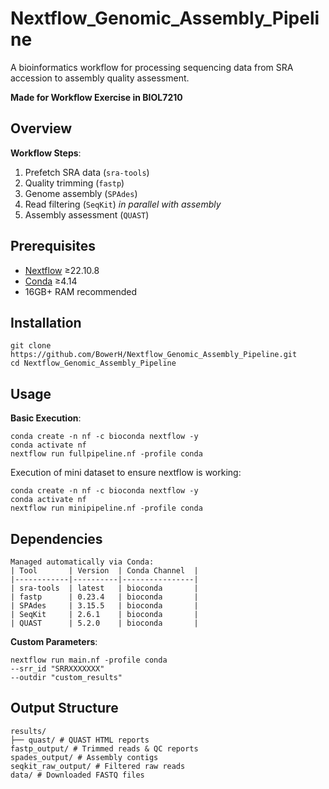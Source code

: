 # Nextflow_Genomic_Assembly_Pipeline

A bioinformatics workflow for processing sequencing data from SRA accession to assembly quality assessment.

**Made for Workflow Exercise in BIOL7210**

## Overview
**Workflow Steps**:
1. Prefetch SRA data (`sra-tools`)
2. Quality trimming (`fastp`)
3. Genome assembly (`SPAdes`)
4. Read filtering (`SeqKit`) *in parallel with assembly*
5. Assembly assessment (`QUAST`)

## Prerequisites
- [Nextflow](https://www.nextflow.io/) ≥22.10.8
- [Conda](https://docs.conda.io/en/latest/) ≥4.14
- 16GB+ RAM recommended

## Installation

```
git clone https://github.com/BowerH/Nextflow_Genomic_Assembly_Pipeline.git
cd Nextflow_Genomic_Assembly_Pipeline
```

## Usage
**Basic Execution**:
```
conda create -n nf -c bioconda nextflow -y
conda activate nf
nextflow run fullpipeline.nf -profile conda
```

Execution of mini dataset to ensure nextflow is working:

```
conda create -n nf -c bioconda nextflow -y
conda activate nf
nextflow run minipipeline.nf -profile conda
```

## Dependencies
```
Managed automatically via Conda:
| Tool       | Version  | Conda Channel  |
|------------|----------|----------------|
| sra-tools  | latest   | bioconda       |
| fastp      | 0.23.4   | bioconda       |
| SPAdes     | 3.15.5   | bioconda       |
| SeqKit     | 2.6.1    | bioconda       |
| QUAST      | 5.2.0    | bioconda       |

```

**Custom Parameters**:

```
nextflow run main.nf -profile conda
--srr_id "SRRXXXXXXX"
--outdir "custom_results"
```

## Output Structure

```
results/
├── quast/ # QUAST HTML reports
fastp_output/ # Trimmed reads & QC reports
spades_output/ # Assembly contigs
seqkit_raw_output/ # Filtered raw reads
data/ # Downloaded FASTQ files
```
